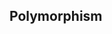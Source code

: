 <div id="title">

## Polymorphism
</div>

<div id="body">

<include src="introduction/unit-inParent-asPanel.md" boilerplate />
<include src="mechanism/unit-inParent-asPanel.md" boilerplate />

</div>